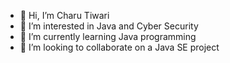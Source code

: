 - 👋 Hi, I’m Charu Tiwari
- 👀 I’m interested in Java and Cyber Security
- 🌱 I’m currently learning Java programming
- 💞️ I’m looking to collaborate on a Java SE project

<!---
charutiwari13/charutiwari13 is a ✨ special ✨ repository because its `README.md` (this file) appears on your GitHub profile.
You can click the Preview link to take a look at your changes.
--->
